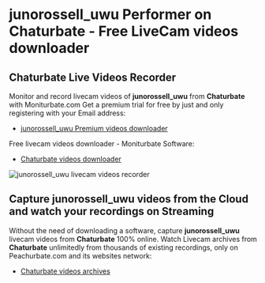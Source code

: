 # junorossell_uwu Performer on Chaturbate - Free LiveCam videos downloader

## Chaturbate Live Videos Recorder

Monitor and record livecam videos of **junorossell_uwu** from **Chaturbate** with Moniturbate.com
Get a premium trial for free by just and only registering with your Email address:
* [junorossell_uwu Premium videos downloader](https://moniturbate.com/request-demo-licence-key.html)

Free livecam videos downloader - Moniturbate Software:
* [Chaturbate videos downloader](https://moniturbate.com/moniturbate-download-software.html)

![junorossell_uwu livecam videos recorder](https://peachurnet.com/templates/moniturbate-software.png)


## Capture junorossell_uwu videos from the Cloud and watch your recordings on Streaming

Without the need of downloading a software, capture **junorossell_uwu** livecam videos from **Chaturbate** 100% online.
Watch Livecam archives from **Chaturbate** unlimitedly from thousands of existing recordings, only on Peachurbate.com and its websites network:
* [Chaturbate videos archives](https://peachurnet.com/)